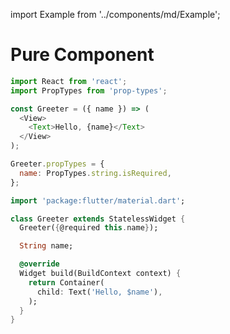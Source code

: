 import Example from '../components/md/Example';

# Pure Component

<Example reactnative>

```js
import React from 'react';
import PropTypes from 'prop-types';

const Greeter = ({ name }) => (
  <View>
    <Text>Hello, {name}</Text>
  </View>
);

Greeter.propTypes = {
  name: PropTypes.string.isRequired,
};
```

</Example>

<Example flutter>

```dart
import 'package:flutter/material.dart';

class Greeter extends StatelessWidget {
  Greeter({@required this.name});

  String name;

  @override
  Widget build(BuildContext context) {
    return Container(
      child: Text('Hello, $name'),
    );
  }
}
```

</Example>
